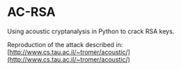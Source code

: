 AC-RSA
======

Using acoustic cryptanalysis in Python to crack RSA keys.

Reproduction of the attack described in:
[http://www.cs.tau.ac.il/~tromer/acoustic/](http://www.cs.tau.ac.il/~tromer/acoustic/)
